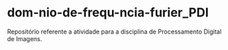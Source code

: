 # dom-nio-de-frequ-ncia-furier_PDI
Repositório referente a atividade para a disciplina de Processamento Digital de Imagens.
